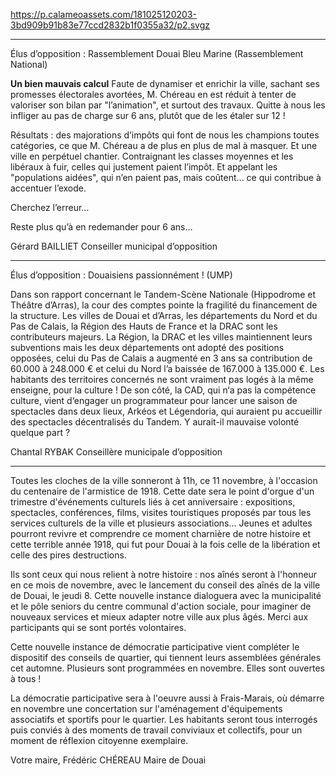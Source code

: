 https://p.calameoassets.com/181025120203-3bd909b91b83e77ccd2832b1f0355a32/p2.svgz

---

Élus d’opposition : Rassemblement Douai Bleu Marine (Rassemblement National)

**Un bien mauvais calcul**
Faute de dynamiser et enrichir la ville, sachant ses promesses électorales avortées,  M. Chéreau en est réduit à tenter de valoriser son bilan par "l’animation", et surtout des travaux.  Quitte à nous les infliger au pas de charge sur 6 ans, plutôt que de les étaler sur 12 !

Résultats : des majorations d’impôts qui font  de nous les champions toutes catégories, ce que M. Chéreau a de plus en plus de mal à masquer. Et une ville en perpétuel chantier.  Contraignant les classes moyennes et les libéraux à fuir, celles qui justement paient l’impôt. Et appelant les "populations aidées", qui n’en paient pas, mais coûtent… ce qui contribue à accentuer l’exode. 

Cherchez l’erreur…

Reste plus qu’à en redemander pour 6 ans… 

Gérard BAILLIET
Conseiller municipal d’opposition

---

Élus d’opposition : Douaisiens passionnément ! (UMP)

Dans son rapport concernant le Tandem-Scène Nationale (Hippodrome et Théâtre d’Arras), la cour des comptes pointe la fragilité du financement de la structure. Les villes de Douai et d’Arras, les départements du Nord et du Pas de Calais, la Région des Hauts de France et la DRAC sont les contributeurs majeurs. La Région, la DRAC et les villes maintiennent leurs subventions mais les deux départements ont adopté des positions opposées, celui du Pas de Calais a augmenté en 3 ans sa contribution de 60.000 à 248.000 € et celui du Nord l’a baissée de 167.000 à 135.000 €. Les habitants des territoires concernés ne sont vraiment pas logés à la même enseigne, pour la culture ! De son côté, la CAD, qui n‘a pas la compétence culture, vient d‘engager un programmateur pour lancer une saison de spectacles dans deux lieux, Arkéos et Légendoria, qui auraient pu accueillir des spectacles décentralisés du Tandem. Y aurait-il mauvaise volonté quelque part ?

Chantal RYBAK
Conseillère municipale d’opposition

---

Toutes les cloches de la ville sonneront à 11h, ce 11 novembre, à l'occasion du centenaire de l'armistice de 1918. Cette date sera le point d'orgue d'un trimestre d'événements culturels liés à cet anniversaire : expositions, spectacles, conférences, films, visites touristiques proposés par tous les services culturels de la ville et plusieurs associations... Jeunes et adultes pourront revivre et comprendre ce moment charnière de notre histoire et cette terrible année 1918, qui fut pour Douai à la fois celle de la libération et celle des pires destructions.

Ils sont ceux qui nous relient à notre histoire : nos aînés seront à l'honneur en ce mois de novembre, avec le lancement du conseil des aînés de la ville de Douai, le jeudi 8. Cette nouvelle instance dialoguera avec la municipalité et le pôle seniors du centre communal d'action sociale, pour imaginer de nouveaux services et mieux adapter notre ville aux plus âgés. Merci aux participants qui se sont portés volontaires.

Cette nouvelle instance de démocratie participative vient compléter le dispositif des conseils de quartier, qui tiennent leurs assemblées générales cet automne. Plusieurs sont programmées en novembre. Elles sont ouvertes à tous !

La démocratie participative sera à l'oeuvre aussi à Frais-Marais, où démarre en novembre une concertation sur l'aménagement d'équipements associatifs et sportifs pour le quartier. Les habitants seront tous interrogés puis conviés à des moments de travail conviviaux et collectifs, pour un moment de réflexion citoyenne exemplaire.

Votre maire,
Frédéric CHÉREAU
Maire de Douai
